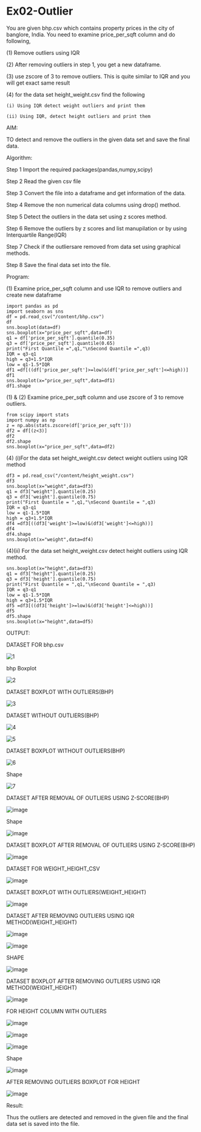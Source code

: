 # Ex02-Outlier

You are given bhp.csv which contains property prices in the city of banglore, India. You need to examine price_per_sqft column and do following,

(1) Remove outliers using IQR 

(2) After removing outliers in step 1, you get a new dataframe.

(3) use zscore of 3 to remove outliers. This is quite similar to IQR and you will get exact same result

(4) for the data set height_weight.csv find the following

    (i) Using IQR detect weight outliers and print them

    (ii) Using IQR, detect height outliers and print them

AIM:

TO detect and remove the outliers in the given data set and save the final data.

Algorithm:

Step 1
Import the required packages(pandas,numpy,scipy)

Step 2
Read the given csv file

Step 3
Convert the file into a dataframe and get information of the data.

Step 4
Remove the non numerical data columns using drop() method.

Step 5
Detect the outliers in the data set using z scores method.

Step 6
Remove the outliers by z scores and list manupilation or by using Interquartile Range(IQR)

Step 7
Check if the outliersare removed from data set using graphical methods.

Step 8
Save the final data set into the file.

Program:

(1) Examine price_per_sqft column and use IQR to remove outliers and create new dataframe

```
import pandas as pd
import seaborn as sns
df = pd.read_csv("/content/bhp.csv")
df
sns.boxplot(data=df)
sns.boxplot(x="price_per_sqft",data=df)
q1 = df['price_per_sqft'].quantile(0.35)
q3 = df['price_per_sqft'].quantile(0.65)
print("First Quantile =",q1,"\nSecond Quantile =",q3)
IQR = q3-q1
high = q3+1.5*IQR
low = q1-1.5*IQR
df1 =df[((df['price_per_sqft']>=low)&(df['price_per_sqft']<=high))]
df1
sns.boxplot(x="price_per_sqft",data=df1)
df1.shape
```

(1) & (2) Examine price_per_sqft column and use zscore of 3 to remove outliers.

```
from scipy import stats
import numpy as np
z = np.abs(stats.zscore(df['price_per_sqft']))
df2 = df[(z<3)]
df2
df2.shape
sns.boxplot(x="price_per_sqft",data=df2)
```

(4) (i)For the data set height_weight.csv detect weight outliers using IQR method

```
df3 = pd.read_csv("/content/height_weight.csv")
df3
sns.boxplot(x="weight",data=df3)
q1 = df3["weight"].quantile(0.25)
q3 = df3['weight'].quantile(0.75)
print("First Quantile = ",q1,"\nSecond Quantile = ",q3)
IQR = q3-q1
low = q1-1.5*IQR
high = q3+1.5*IQR
df4 =df3[((df3['weight']>=low)&(df3['weight']<=high))]
df4
df4.shape
sns.boxplot(x="weight",data=df4)
```

(4)(ii) For the data set height_weight.csv detect height outliers using IQR method.

```
sns.boxplot(x="height",data=df3)
q1 = df3["height"].quantile(0.25)
q3 = df3['height'].quantile(0.75)
print("First Quantile = ",q1,"\nSecond Quantile = ",q3)
IQR = q3-q1
low = q1-1.5*IQR
high = q3+1.5*IQR
df5 =df3[((df3['height']>=low)&(df3['height']<=high))]
df5
df5.shape
sns.boxplot(x="height",data=df5)
```

OUTPUT:

DATASET FOR bhp.csv

![1](https://user-images.githubusercontent.com/118626456/229697882-3bea708f-6b04-4f60-ab0a-441770b59c62.png)

bhp Boxplot

![2](https://user-images.githubusercontent.com/118626456/229697991-1868b9cf-b8c9-45d8-9487-6599a3c8d9eb.png)


DATASET BOXPLOT WITH OUTLIERS(BHP)

![3](https://user-images.githubusercontent.com/118626456/229698077-cac64e21-804a-4ecb-ad3e-ff7ba2b0e5b2.png)


DATASET WITHOUT OUTLIERS(BHP)

![4](https://user-images.githubusercontent.com/118626456/229698144-c3177a1b-2cd2-4951-9322-97f2402b355f.png)

![5](https://user-images.githubusercontent.com/118626456/229698167-6f6ff750-bf9c-4db9-83d2-7a3f5ae870c9.png)

DATASET BOXPLOT WITHOUT OUTLIERS(BHP)

![6](https://user-images.githubusercontent.com/118626456/229698254-7caf6586-0431-4940-addc-cd65a0e534a8.png)


Shape

![7](https://user-images.githubusercontent.com/118626456/229698310-a2ef2eb5-64e0-4340-a2bb-22110bc347cf.png)


DATASET AFTER REMOVAL OF OUTLIERS USING Z-SCORE(BHP)

![image](https://user-images.githubusercontent.com/118626456/229698370-163c784d-287e-4f60-816d-401299193b17.png)


Shape

![image](https://user-images.githubusercontent.com/118626456/229698412-1116be50-184a-48a2-be45-3a5f3e822bf4.png)


DATASET BOXPLOT AFTER REMOVAL OF OUTLIERS USING Z-SCORE(BHP)

![image](https://user-images.githubusercontent.com/118626456/229698466-02de6fc0-811e-4e6f-bf7e-20e4ac30a874.png)


DATASET FOR WEIGHT_HEIGHT_CSV

![image](https://user-images.githubusercontent.com/118626456/229698506-da65791b-275b-440b-9bb0-9327b31c4a4d.png)


DATASET BOXPLOT WITH OUTLIERS(WEIGHT_HEIGHT)

![image](https://user-images.githubusercontent.com/118626456/229698656-8679a004-4ac2-4238-8ea9-ed2114e75fee.png)


DATASET AFTER REMOVING OUTLIERS USING IQR METHOD(WEIGHT_HEIGHT)

![image](https://user-images.githubusercontent.com/118626456/229698703-b724c1c9-7278-4de5-9560-e42bb2f98603.png)

![image](https://user-images.githubusercontent.com/118626456/229698718-4641ab42-4db5-4d40-b3bc-3d1fbe5bcf09.png)


SHAPE

![image](https://user-images.githubusercontent.com/118626456/229698755-5292aa97-1722-44ff-88cf-2275f0cff068.png)


DATASET BOXPLOT AFTER REMOVING OUTLIERS USING IQR METHOD(WEIGHT_HEIGHT)

![image](https://user-images.githubusercontent.com/118626456/229698902-2af3ebae-b7b1-489f-ad02-052d12e46c18.png)


FOR HEIGHT COLUMN WITH OUTLIERS

![image](https://user-images.githubusercontent.com/118626456/229698944-bf4564ad-1076-48ca-ace6-03a25613f3c6.png)

![image](https://user-images.githubusercontent.com/118626456/229698975-256c4c19-507b-4593-92d7-6bc79121002c.png)

![image](https://user-images.githubusercontent.com/118626456/229699003-ce98eb1e-a219-40f7-a3a9-fbf8bd903034.png)


Shape

![image](https://user-images.githubusercontent.com/118626456/229699055-8ff2bd76-b707-425c-b060-cf7070145bc3.png)


AFTER REMOVING OUTLIERS BOXPLOT FOR HEIGHT

![image](https://user-images.githubusercontent.com/118626456/229699084-2a8e56f9-e3cb-40b4-b7a9-a567531554ff.png)


Result:

Thus the outliers are detected and removed in the given file and the final data set is saved into the file.
